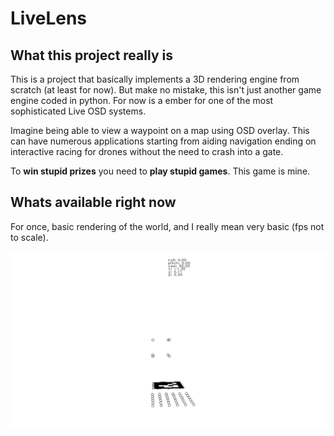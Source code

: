 # LiveLens


## What this project really is

This is a project that basically implements a 3D rendering engine from scratch (at least for now). But make no mistake, this isn't just another game engine coded in python. For now is a ember for one of the most sophisticated Live OSD systems. 

Imagine being able to view a waypoint on a map using OSD overlay. This can have numerous applications starting from aiding navigation ending on interactive racing for drones without the need to crash into a gate.

To **win stupid prizes** you need to **play stupid games**. This game is mine.


## Whats available right now

For once, basic rendering of the world, and I really mean very basic (fps not to scale).

![what's rendering right now](.github/static/animation.gif? "what's rendering right now")